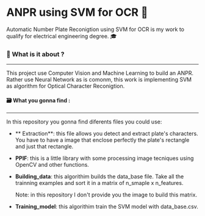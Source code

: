 # ANPR using SVM for OCR 🧠

Automatic Number Plate Reconigtion using SVM for OCR  is my work to qualify for electrical engineering degree. 🎓





###  📖 What is it about  ?

-------------

 This project use Computer Vision and Machine Learning to build an ANPR. Rather use Neural Network as is comonm, this work is implementing SVM as algorithm for Optical Character Reconigtion. 
 
 




#### 🗃️ What you gonna find :
-------------

In this repository you gonna find diferents files you could use:

- ** Extraction**: this file allows you detect and extract plate's characters. You have to have a image that enclose perfectly the plate's rectangle and just that rectangle. 

-  **PPIF**: this is a little library with some processing image tecniques using OpenCV and other functions. 

-  **Building_data**: this algorithim builds the data_base file. Take all the trainning examples and sort it in a matrix of n_smaple x n_features.  

	 Note: in this repository I don't provide you the image to build this matrix. 

- **Training_model**: this algorithim train the SVM model with data_base.csv.  
